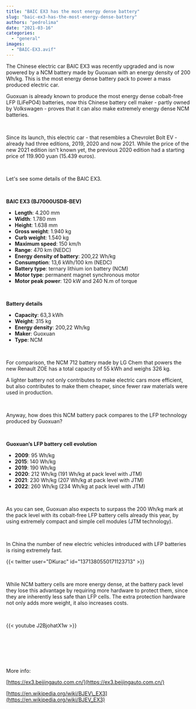 ```yaml
---
title: "BAIC EX3 has the most energy dense battery"
slug: "baic-ex3-has-the-most-energy-dense-battery"
authors: "pedrolima"
date: "2021-03-16"
categories: 
  - "general"
images: 
  - "BAIC-EX3.avif"
---
```


The Chinese electric car BAIC EX3 was recently upgraded and is now powered by a NCM battery made by Guoxuan with an energy density of 200 Wh/kg. This is the most energy dense battery pack to power a mass produced electric car.

Guoxuan is already known to produce the most energy dense cobalt-free LFP (LiFePO4) batteries, now this Chinese battery cell maker - partly owned by Volkswagen - proves that it can also make extremely energy dense NCM batteries.

 

Since its launch, this electric car - that resembles a Chevrolet Bolt EV - already had three editions, 2019, 2020 and now 2021. While the price of the new 2021 edition isn't known yet, the previous 2020 edition had a starting price of 119.900 yuan (15.439 euros).

 

Let's see some details of the BAIC EX3.

 

**BAIC EX3 (BJ7000USD8-BEV)**

- **Length**: 4.200 mm
- **Width**: 1.780 mm
- **Height**: 1.638 mm
- **Gross weight**: 1.940 kg
- **Curb weight**: 1.540 kg
- **Maximum speed**: 150 km/h
- **Range**: 470 km (NEDC)
- **Energy density of battery**: 200,22 Wh/kg
- **Consumption**: 13,6 kWh/100 km (NEDC)
- **Battery type**: ternary lithium ion battery (NCM)
- **Motor type**: permanent magnet synchronous motor
- **Motor peak power**: 120 kW and 240 N.m of torque

 

**Battery details**

- **Capacity**: 63,3 kWh
- **Weight**: 315 kg
- **Energy density**: 200,22 Wh/kg
- **Maker**: Guoxuan
- **Type**: NCM

 

For comparison, the NCM 712 battery made by LG Chem that powers the new Renault ZOE has a total capacity of 55 kWh and weighs 326 kg.

A lighter battery not only contributes to make electric cars more efficient, but also contributes to make them cheaper, since fewer raw materials were used in production.

 

Anyway, how does this NCM battery pack compares to the LFP technology produced by Guoxuan?

 

**Guoxuan’s LFP battery cell evolution**

- **2009**: 95 Wh/kg
- **2015**: 140 Wh/kg
- **2019**: 190 Wh/kg
- **2020**: 212 Wh/kg (191 Wh/kg at pack level with JTM)
- **2021**: 230 Wh/kg (207 Wh/kg at pack level with JTM)
- **2022**: 260 Wh/kg (234 Wh/kg at pack level with JTM)

 

As you can see, Guoxuan also expects to surpass the 200 Wh/kg mark at the pack level with its cobalt-free LFP battery cells already this year, by using extremely compact and simple cell modules (JTM technology).

 

In China the number of new electric vehicles introduced with LFP batteries is rising extremely fast.

{{< twitter user="DKurac" id="1371380550171123713" >}}

 

While NCM battery cells are more energy dense, at the battery pack level they lose this advantage by requiring more hardware to protect them, since they are inherently less safe than LFP cells. The extra protection hardware not only adds more weight, it also increases costs.

 

{{< youtube J2BjohatX1w >}}

 

 

 

More info:

[https://ex3.beijingauto.com.cn/](https://ex3.beijingauto.com.cn/)

[https://en.wikipedia.org/wiki/BJEV\_EX3](https://en.wikipedia.org/wiki/BJEV_EX3)

